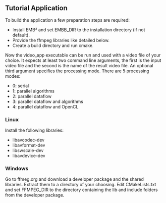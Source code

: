 ## Tutorial Application

To build the application a few preparation steps are required:

- Install EMB² and set EMBB_DIR to the installation directory (if not default).
- Provide the ffmpeg libraries like detailed below.
- Create a build directory and run cmake.

Now the video_app executable can be run and used with a video file of your choice. It expects at least two command line arguments, the first is the input video file and the second is the name of the result video file. An optional third argument specifies the processing mode. There are 5 processing modes:

- 0: serial
- 1: parallel algorithms
- 2: parallel dataflow
- 3: parallel dataflow and algorithms
- 4: parallel dataflow and OpenCL

### Linux

Install the following libraries:

- libavcodec-dev
- libavformat-dev
- libswscale-dev
- libavdevice-dev

### Windows

Go to ffmeg.org and download a developer package and the shared libraries. Extract them to a directory of your choosing. Edit CMakeLists.txt and set FFMPEG_DIR to the directory containing the lib and include folders from the developer package.
